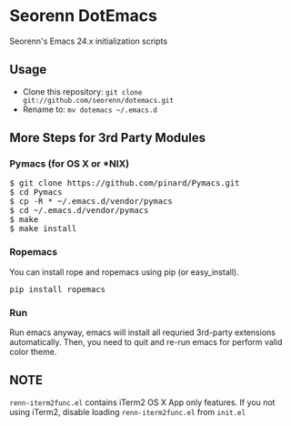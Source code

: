 Seorenn DotEmacs
================

Seorenn's Emacs 24.x initialization scripts

Usage
-----

* Clone this repository: `git clone git://github.com/seorenn/dotemacs.git`
* Rename to: `mv dotemacs ~/.emacs.d`

More Steps for 3rd Party Modules
--------------------------------

### Pymacs (for OS X or *NIX)

<pre>
$ git clone https://github.com/pinard/Pymacs.git
$ cd Pymacs
$ cp -R * ~/.emacs.d/vendor/pymacs
$ cd ~/.emacs.d/vendor/pymacs
$ make
$ make install
</pre>

### Ropemacs

You can install rope and ropemacs using pip (or easy_install).

<pre>
pip install ropemacs
</pre>

### Run

Run emacs anyway, emacs will install all requried 3rd-party extensions automatically.
Then, you need to quit and re-run emacs for perform valid color theme.

NOTE
----

`renn-iterm2func.el` contains iTerm2 OS X App only features. If you not using iTerm2, disable loading `renn-iterm2func.el` from `init.el`
